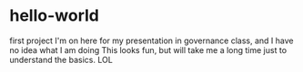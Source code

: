 # hello-world
first project 
I'm on here for my presentation in governance class, and I have no idea what I am doing
This looks fun, but will take me a long time just to understand the basics. 
LOL
